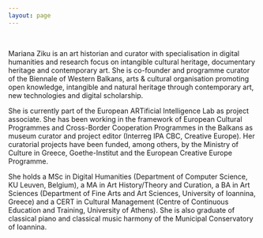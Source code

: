 ```yaml
---
layout: page
---
```


<br>

Mariana Ziku is an art historian and curator with specialisation in digital humanities and research focus on intangible cultural heritage, documentary heritage and contemporary art. She is co-founder and programme curator of the Biennale of Western Balkans, arts & cultural organisation promoting open knowledge, intangible and natural heritage through contemporary art, new technologies and digital scholarship. 

She is currently part of the European ARTificial Intelligence Lab as project associate. She has been working in the framework of European Cultural Programmes and Cross-Border Cooperation Programmes in the Balkans as museum curator and project editor (Interreg IPA CBC, Creative Europe). Her curatorial projects have been funded, among others, by the Ministry of Culture in Greece, Goethe-Institut and the European Creative Europe Programme. 

She holds a MSc in Digital Humanities (Department of Computer Science, KU Leuven, Belgium), a MA in Art History/Theory and Curation, a BA in Art Sciences (Department of Fine Arts and Art Sciences, University of Ioannina, Greece) and a CERT in Cultural Management (Centre of Continuous Education and Training, University of Athens). She is also graduate of classical piano and classical music harmony of the Municipal Conservatory of Ioannina. 

